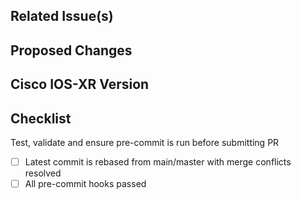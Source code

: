 <!--- Please ensure that the WIP label is not being applied if ready for review -->
<!--- If the WIP label is applied to your PR, no one will look at it -->
<!--- Please feel free to ask for help -->

## Related Issue(s)
<!--- Please link the relevant issue(s) -->

## Proposed Changes
<!--- Please provide a description of proposed changes -->

## Cisco IOS-XR Version
<!-- Please provide Cisco IOS-XR version developed against -->

## Checklist

Test, validate and ensure pre-commit is run before submitting PR
- [ ] Latest commit is rebased from main/master with merge conflicts resolved
- [ ] All pre-commit hooks passed

